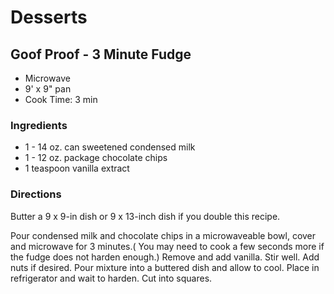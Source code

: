 # Desserts

## Goof Proof - 3 Minute Fudge

* Microwave
* 9' x 9" pan
* Cook Time: 3 min

### Ingredients

* 1 - 14 oz. can sweetened condensed milk
* 1 - 12 oz. package chocolate chips
* 1 teaspoon vanilla extract

### Directions

Butter a 9 x 9-in dish or 9 x 13-inch dish if you double this recipe.

Pour condensed milk and chocolate chips in a microwaveable bowl, cover and microwave for 3 minutes.( You may need to cook a few seconds more if the fudge does not harden enough.) Remove and add vanilla. Stir well. Add nuts if desired.
Pour mixture into a buttered dish and allow to cool. Place in refrigerator and wait to harden. Cut into squares.
